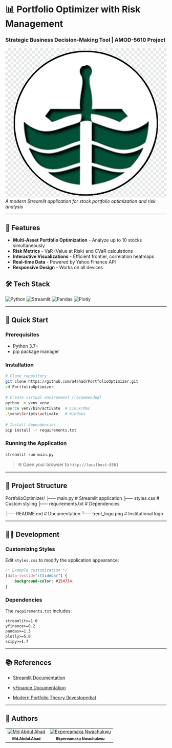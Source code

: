 # 📊 Portfolio Optimizer with Risk Management
### Strategic Business Decision-Making Tool | AMOD-5610 Project

![Streamlit App Preview](trent_logo.png)  
*A modern Streamlit application for stock portfolio optimization and risk analysis*

---

## 🌟 Features
- **Multi-Asset Portfolio Optimization** - Analyze up to 10 stocks simultaneously
- **Risk Metrics** - VaR (Value at Risk) and CVaR calculations
- **Interactive Visualizations** - Efficient frontier, correlation heatmaps
- **Real-time Data** - Powered by Yahoo Finance API
- **Responsive Design** - Works on all devices

## 🛠️ Tech Stack
![Python](https://img.shields.io/badge/Python-3.7+-3776AB?logo=python&logoColor=white)
![Streamlit](https://img.shields.io/badge/Streamlit-FF4B4B?logo=streamlit&logoColor=white)
![Pandas](https://img.shields.io/badge/Pandas-1.3+-150458?logo=pandas&logoColor=white)
![Plotly](https://img.shields.io/badge/Plotly-5.0+-3F4F75?logo=plotly&logoColor=white)

---

## 🚀 Quick Start

### Prerequisites
- Python 3.7+
- pip package manager

### Installation
```bash
# Clone repository
git clone https://github.com/a4ahad/PortfolioOptimizer.git
cd PortfolioOptimizer

# Create virtual environment (recommended)
python -m venv venv
source venv/bin/activate  # Linux/Mac
.\venv\Scripts\activate   # Windows

# Install dependencies
pip install -r requirements.txt
```


### Running the Application

```bash
streamlit run main.py
```

> 🌐 Open your browser to `http://localhost:8501`

---

## 📂 Project Structure

PortfolioOptimizer/
├── main.py                     # Streamlit application
├── styles.css                 # Custom styling
├── requirements.txt      # Dependencies

├── README.md            # Documentation
└── trent_logo.png         # Institutional logo

---

## 🧑‍💻 Development

### Customizing Styles

Edit `styles.css` to modify the application appearance:


```css
/* Example customization */
[data-testid="stSidebar"] {
    background-color: #154734;
}
```
### Dependencies

The `requirements.txt` includes:
```
streamlit>=1.0
yfinance>=0.2
pandas>=1.3
plotly>=5.0
scipy>=1.7
```

---

## 📚 References

- [Streamlit Documentation](https://docs.streamlit.io/)
    
- [yFinance Documentation](https://aroussi.com/post/python-yahoo-finance)
    
- [Modern Portfolio Theory (Investopedia)](https://www.investopedia.com/terms/m/modernportfoliotheory.asp)
    

---

## 👥 Authors

<table> <tr> <td align="center"> <a href="https://github.com/a4ahad"> <img src="https://via.placeholder.com/100" width="100px;" alt="Md Abdul Ahad"/> <br /> <sub><b>Md Abdul Ahad</b></sub> </a> </td> <td align="center"> <a href="#"> <img src="https://via.placeholder.com/100" width="100px;" alt="Ekpereamaka Nwachukwu"/> <br /> <sub><b>Ekpereamaka Nwachukwu</b></sub> </a> </td> </tr> </table>
